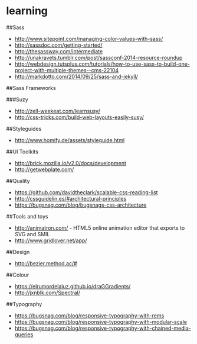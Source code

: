 learning
========

##Sass

* http://www.sitepoint.com/managing-color-values-with-sass/
* http://sassdoc.com/getting-started/
* http://thesassway.com/intermediate
* http://unakravets.tumblr.com/post/sassconf-2014-resource-roundup
* http://webdesign.tutsplus.com/tutorials/how-to-use-sass-to-build-one-project-with-multiple-themes--cms-22104
* http://markdotto.com/2014/09/25/sass-and-jekyll/

##Sass Frameworks

###Suzy

* http://zell-weekeat.com/learnsusy/
* http://css-tricks.com/build-web-layouts-easily-susy/

##Styleguides

* http://www.homify.de/assets/styleguide.html

##UI Toolkits

* http://brick.mozilla.io/v2.0/docs/development
* http://getwebplate.com/

##Quality

* https://github.com/davidtheclark/scalable-css-reading-list
* http://cssguidelin.es/#architectural-principles
* https://bugsnag.com/blog/bugsnags-css-architecture

##Tools and toys

* http://animatron.com/ - HTML5 online animation editor that exports to SVG and SMIL
* http://www.gridlover.net/app/

##Design

* http://bezier.method.ac/#

##Colour

* https://elrumordelaluz.github.io/draGGradients/
* http://jxnblk.com/Spectral/

##Typography

* https://bugsnag.com/blog/responsive-typography-with-rems
* https://bugsnag.com/blog/responsive-typography-with-modular-scale
* https://bugsnag.com/blog/responsive-typography-with-chained-media-queries
